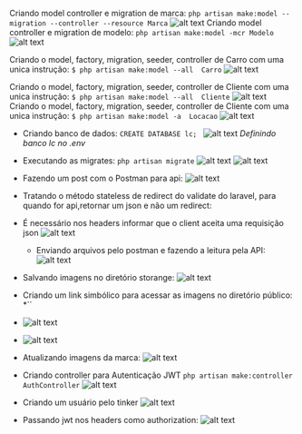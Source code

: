 Criando model controller e migration de marca:
`php artisan make:model --migration --controller --resource Marca`
![alt text](image.png)
Criando model controller e migration de modelo:
`php artisan make:model -mcr Modelo`
![alt text](image-1.png)

Criando o model, factory, migration, seeder, controller de Carro com uma unica instrução:
`$ php artisan make:model --all  Carro`
![alt text](image-2.png)

Criando o model, factory, migration, seeder, controller de Cliente com uma unica instrução:
`$ php artisan make:model --all  Cliente`
![alt text](image-3.png)
Criando o model, factory, migration, seeder, controller de Cliente com uma unica instrução:
`$ php artisan make:model -a  Locacao`
![alt text](image-4.png)

* Criando banco de dados:
`CREATE DATABASE lc; `
![alt text](image-5.png)
*Definindo banco lc no .env*
* Executando as migrates:
`php artisan migrate`
![alt text](image-6.png)
![alt text](image-7.png)

* Fazendo um post com o Postman para api:
![alt text](image-8.png)
* Tratando o método stateless de redirect do validate do laravel, para quando for api,retornar um json e não um redirect:
* É necessário nos headers informar que o client aceita uma requisição json
![alt text](image-9.png)
  
  * Enviando arquivos pelo postman e fazendo a leitura pela API:
  ![alt text](image-10.png)
* Salvando imagens no diretório storange:
![alt text](image-11.png)
* Criando um link simbólico para acessar as imagens no diretório público:
*``
* ![alt text](image-12.png)
* ![alt text](image-13.png)
* Atualizando imagens da marca:
![alt text](image-14.png)
* Criando controller para Autenticação JWT
`php artisan make:controller AuthController`
![alt text](image-15.png)

* Criando um usuário pelo tinker
![alt text](image-16.png)

* Passando jwt nos headers como authorization:
![alt text](image-17.png)